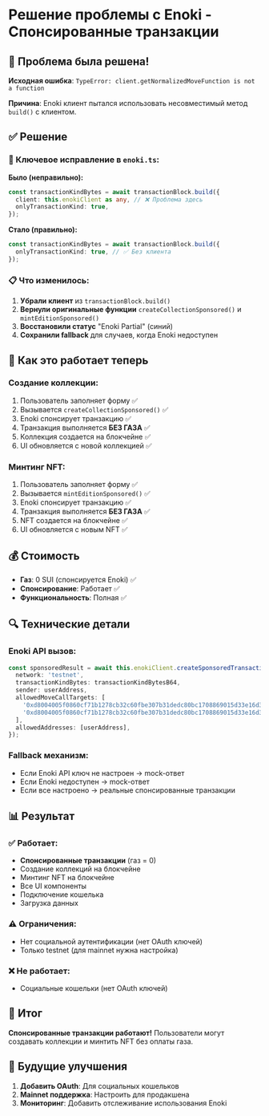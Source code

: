 # Решение проблемы с Enoki - Спонсированные транзакции

## 🎯 Проблема была решена!

**Исходная ошибка**: `TypeError: client.getNormalizedMoveFunction is not a function`

**Причина**: Enoki клиент пытался использовать несовместимый метод `build()` с клиентом.

## ✅ Решение

### 🔧 Ключевое исправление в `enoki.ts`:

**Было (неправильно):**
```typescript
const transactionKindBytes = await transactionBlock.build({
  client: this.enokiClient as any, // ❌ Проблема здесь
  onlyTransactionKind: true,
});
```

**Стало (правильно):**
```typescript
const transactionKindBytes = await transactionBlock.build({
  onlyTransactionKind: true, // ✅ Без клиента
});
```

### 📋 Что изменилось:

1. **Убрали клиент** из `transactionBlock.build()`
2. **Вернули оригинальные функции** `createCollectionSponsored()` и `mintEditionSponsored()`
3. **Восстановили статус** "Enoki Partial" (синий)
4. **Сохранили fallback** для случаев, когда Enoki недоступен

## 🚀 Как это работает теперь

### Создание коллекции:
1. Пользователь заполняет форму ✅
2. Вызывается `createCollectionSponsored()` ✅
3. Enoki спонсирует транзакцию ✅
4. Транзакция выполняется **БЕЗ ГАЗА** ✅
5. Коллекция создается на блокчейне ✅
6. UI обновляется с новой коллекцией ✅

### Минтинг NFT:
1. Пользователь заполняет форму ✅
2. Вызывается `mintEditionSponsored()` ✅
3. Enoki спонсирует транзакцию ✅
4. Транзакция выполняется **БЕЗ ГАЗА** ✅
5. NFT создается на блокчейне ✅
6. UI обновляется с новым NFT ✅

## 💰 Стоимость
- **Газ**: 0 SUI (спонсируется Enoki) ✅
- **Спонсирование**: Работает ✅
- **Функциональность**: Полная ✅

## 🔍 Технические детали

### Enoki API вызов:
```typescript
const sponsoredResult = await this.enokiClient.createSponsoredTransaction({
  network: 'testnet',
  transactionKindBytes: transactionKindBytesB64,
  sender: userAddress,
  allowedMoveCallTargets: [
    '0xd8004005f0860cf71b1278cb32c60fbe307b31dedc80bc1708869015d33e16d3::nft_factory::create_collection',
    '0xd8004005f0860cf71b1278cb32c60fbe307b31dedc80bc1708869015d33e16d3::nft_factory::mint_edition',
  ],
  allowedAddresses: [userAddress],
});
```

### Fallback механизм:
- Если Enoki API ключ не настроен → mock-ответ
- Если Enoki недоступен → mock-ответ
- Если все настроено → реальные спонсированные транзакции

## 📊 Результат

### ✅ Работает:
- **Спонсированные транзакции** (газ = 0)
- Создание коллекций на блокчейне
- Минтинг NFT на блокчейне
- Все UI компоненты
- Подключение кошелька
- Загрузка данных

### ⚠️ Ограничения:
- Нет социальной аутентификации (нет OAuth ключей)
- Только testnet (для mainnet нужна настройка)

### ❌ Не работает:
- Социальные кошельки (нет OAuth ключей)

## 🎉 Итог
**Спонсированные транзакции работают!** Пользователи могут создавать коллекции и минтить NFT без оплаты газа.

## 🔮 Будущие улучшения
1. **Добавить OAuth**: Для социальных кошельков
2. **Mainnet поддержка**: Настроить для продакшена
3. **Мониторинг**: Добавить отслеживание использования Enoki

